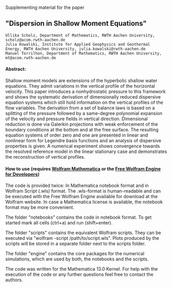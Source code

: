 Supplementing material for the paper

## "Dispersion in Shallow Moment Equations"
    Ullika Scholz, Department of Mathematics, RWTH Aachen University, scholz@acom.rwth-aachen.de
    Julia Kowalski, Institute for Applied Geophysics and Geothermal Energy, RWTH Aachen University, julia.kowalski@rwth-aachen.de
    Manuel Torrilhon, Department of Mathematics, RWTH Aachen University, mt@acom.rwth-aachen.de


#### Abstract:  
Shallow moment models are extensions of the hyperbolic shallow water equations. They admit variations in the vertical profile of the horizontal velocity. This paper introduces a nonhydrostatic pressure to this framework and shows the systematic derivation of dimensionally reduced dispersive equation systems which still hold information on the vertical profiles of the flow variables. The derivation from a set of balance laws is based on a splitting of the pressure followed by a same-degree polynomial expansion of the velocity and pressure fields in vertical direction. Dimensional reduction is done via Galerkin projections with weak enforcement of the boundary conditions at the bottom and at the free surface. The resulting equation systems of order zero and one are presented in linear and nonlinear form for Legendre basis functions and an analysis of dispersive properties is given. A numerical experiment shows convergence towards the resolved reference model in the linear stationary case and demonstrates the reconstruction of vertical profiles.

#### How to use (requires [Wolfram Mathematica](https://www.wolfram.com/mathematica/) or the [Free Wolfram Engine for Developers](https://www.wolfram.com/engine/))

The code is provided twice: In Mathematica notebook format and in Wolfram Script (.wls) format.
The .wls-format is human-readable and can be executed with the Free Wolfram Engine available for download at the Wolfram website.
In case a Mathematica license is available, the notebook format may be more convenient.

The folder "notebooks" contains the code in notebook format. To get started mark all cells (ctrl+a) and run (shift+enter).

The folder "scripts" contains the equivalent Wolfram scripts.
They can be executed via "wolfram -script /path/to/script.wls". 
Plots produced by the scripts will be stored in a separate folder next to the scripts folder.

The folder "engine" contains the core packages for the numerical simulations, which
are used by both, the notebooks and the scripts.

The code was written for the Mathematica 13.0 Kernel. 
For help with the execution of the code or any further questions
feel free to contact the authors.
